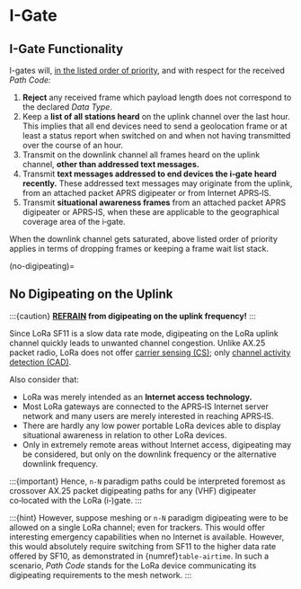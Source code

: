# I-Gate


## I-Gate Functionality
I-gates will, <u>in the listed order of priority</u>, and with respect for the received _Path Code:_

1. **Reject** any received frame which payload length does not correspond to the declared _Data Type_.
2. Keep a **list of all stations heard** on the uplink channel over the last hour. This implies that all end devices need to send a geolocation frame or at least a status report when switched on and when not having transmitted over the course of an hour.
3. Transmit on the downlink channel all frames heard on the uplink channel, **other than addressed text messages.**
4. Transmit **text messages addressed to end devices the i‑gate heard recently.** These addressed text messages may originate from the uplink, from an attached packet APRS digipeater or from Internet APRS‑IS.
5. Transmit **situational awareness frames** from an attached packet APRS digipeater or APRS‑IS, when these are applicable to the geographical coverage area of the i‑gate.

When the downlink channel gets saturated, above listed order of priority applies in terms of dropping frames or keeping a frame wait list stack.


(no-digipeating)=
## No Digipeating on the Uplink
:::{caution}
**<u>REFRAIN</u> from digipeating on the uplink frequency!**
:::

Since LoRa SF11 is a slow data rate mode, digipeating on the LoRa uplink channel quickly leads to unwanted channel congestion.
Unlike AX.25 packet radio, LoRa does not offer [carrier sensing (CS)](https://en.wikipedia.org/wiki/Carrier-sense_multiple_access);
only [channel activity detection (CAD)](https://lora-developers.semtech.com/documentation/tech-papers-and-guides/channel-activity-detection-ensuring-your-lora-packets-are-sent/how-to-ensure-your-lora-packets-are-sent-properly/).

Also consider that:

- LoRa was merely intended as an **Internet access technology.**
- Most LoRa gateways are connected to the APRS‑IS Internet server network and many users are merely interested in reaching APRS‑IS.
- There are hardly any low power portable LoRa devices able to display situational awareness in relation to other LoRa devices.
- Only in extremely remote areas without Internet access, digipeating may be considered, but only on the downlink frequency or the alternative downlink frequency.

:::{important}
Hence, `n-N` paradigm paths could be interpreted foremost as crossover AX.25 packet digipeating paths for any (VHF) digipeater co‑located with the LoRa (i‑)gate.
:::

:::{hint}
However, suppose meshing or `n-N` paradigm digipeating were to be allowed on a single LoRa channel; even for trackers.
This would offer interesting emergency capabilities when no Internet is available. However, this would absolutely require switching from SF11 to the higher data rate offered by SF10, as demonstrated in {numref}`table-airtime`. In such a scenario, _Path Code_ stands for the LoRa device communicating its digipeating requirements to the mesh network.
:::
